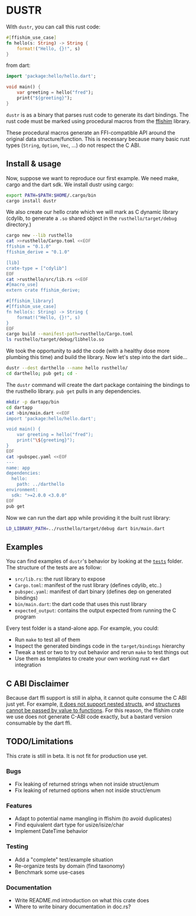 # DUSTR

With `dustr`, you can call this rust code:

```rust
#[ffishim_use_case]
fn hello(s: String) -> String {
    format!("Hello, {}!", s)
}
```

from dart:

```dart
import 'package:hello/hello.dart';

void main() {
    var greeting = hello("fred");
    print("${greeting}");
}
```

`dustr` is as a binary that parses rust code to generate its dart bindings. The
rust code must be marked using procedural macros from the [ffishim][1] library.

These procedural macros generate an FFI-compatible API around the original data
structure/function. This is necessary because many basic rust types (`String`,
`Option`, `Vec`, ...) do not respect the C ABI.

## Install & usage

Now, suppose we want to reproduce our first example. We need make, cargo and
the dart sdk. We install dustr using cargo:

```sh
export PATH=$PATH:$HOME/.cargo/bin
cargo install dustr
```

We also create our hello crate which we will mark as C dynamic library (cdylib,
to generate a `.so` shared object in the `rusthello/target/debug` directory.)

```sh
cargo new --lib rusthello
cat >>rusthello/Cargo.toml <<EOF
ffishim = "0.1.0"
ffishim_derive = "0.1.0"

[lib]
crate-type = ["cdylib"]
EOF
cat >rusthello/src/lib.rs <<EOF
#[macro_use]
extern crate ffishim_derive;

#[ffishim_library]
#[ffishim_use_case]
fn hello(s: String) -> String {
    format!("Hello, {}!", s)
}
EOF
cargo build --manifest-path=rusthello/Cargo.toml
ls rusthello/target/debug/libhello.so
```

We took the opportunity to add the code (with a healthy dose more plumbing this
time) and build the library. Now let's step into the dart side...

```sh
dustr --dest darthello --name hello rusthello/
cd darthello; pub get; cd -
```

The `dustr` command will create the dart package containing the bindings to the
rusthello library. `pub get` pulls in any dependencies.

```sh
mkdir -p dartapp/bin
cd dartapp
cat >bin/main.dart <<EOF
import 'package:hello/hello.dart';

void main() {
    var greeting = hello("fred");
    print("\${greeting}");
}
EOF
cat >pubspec.yaml <<EOF
---
name: app
dependencies:
  hello:
    path: ../darthello
environment:
  sdk: ">=2.0.0 <3.0.0"
EOF
pub get
```

Now we can run the dart app while providing it the built rust library:

```sh
LD_LIBRARY_PATH=../rusthello/target/debug dart bin/main.dart
```

## Examples

You can find examples of `dustr`'s behavior by looking at the [`tests`][1]
folder. The structure of the tests are as follow:

 - `src/lib.rs`: the rust library to expose
 - `Cargo.toml`: manifest of the rust library (defines cdylib, etc..)
 - `pubspec.yaml`: manifest of dart binary (defines dep on generated bindings)
 - `bin/main.dart`: the dart code that uses this rust library
 - `expected_output`: contains the output expected from running the C program

Every test folder is a stand-alone app. For example, you could:

 - Run `make` to test all of them
 - Inspect the generated bindings code in the `target/bindings` hierarchy
 - Tweak a test or two to try out behavior and rerun `make` to test things out
 - Use them as templates to create your own working rust <-> dart integration

## C ABI Disclaimer

Because dart ffi support is still in alpha, it cannot quite consume the C ABI
just yet. For example, [it does not support nested structs][2], and [structures
cannot be passed by value to functions][3]. For this reason, the ffishim crate
we use does not generate C-ABI code exactly, but a bastard version consumable
by the dart ffi.

## TODO/Limitations

This crate is still in beta. It is not fit for production use yet.

### Bugs

 - Fix leaking of returned strings when not inside struct/enum
 - Fix leaking of returned options when not inside struct/enum

### Features

 - Adapt to potential name mangling in ffishim (to avoid duplicates)
 - Find equivalent dart type for usize/isize/char
 - Implement DateTime behavior

### Testing

 - Add a "complete" test/example situation
 - Re-organize tests by domain (find taxonomy)
 - Benchmark some use-cases

### Documentation

 - Write README.md introduction on what this crate does
 - Where to write binary documentation in doc.rs?

[1]: https://github.com/mqnfred/ffishim
[2]: https://github.com/dart-lang/sdk/issues/37271
[3]: https://github.com/dart-lang/sdk/issues/41062
